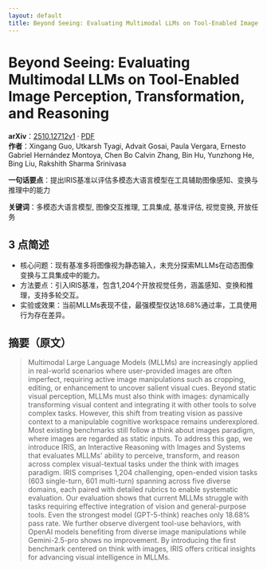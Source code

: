 ```yaml
---
layout: default
title: Beyond Seeing: Evaluating Multimodal LLMs on Tool-Enabled Image Perception, Transformation, and Reasoning
---
```


# Beyond Seeing: Evaluating Multimodal LLMs on Tool-Enabled Image Perception, Transformation, and Reasoning
**arXiv**：[2510.12712v1](https://arxiv.org/abs/2510.12712) · [PDF](https://arxiv.org/pdf/2510.12712.pdf)  
**作者**：Xingang Guo, Utkarsh Tyagi, Advait Gosai, Paula Vergara, Ernesto Gabriel Hernández Montoya, Chen Bo Calvin Zhang, Bin Hu, Yunzhong He, Bing Liu, Rakshith Sharma Srinivasa  

**一句话要点**：提出IRIS基准以评估多模态大语言模型在工具辅助图像感知、变换与推理中的能力

**关键词**：多模态大语言模型, 图像交互推理, 工具集成, 基准评估, 视觉变换, 开放任务

## 3 点简述
- 核心问题：现有基准多将图像视为静态输入，未充分探索MLLMs在动态图像变换与工具集成中的能力。
- 方法要点：引入IRIS基准，包含1,204个开放视觉任务，涵盖感知、变换和推理，支持多轮交互。
- 实验或效果：当前MLLMs表现不佳，最强模型仅达18.68%通过率，工具使用行为存在差异。

## 摘要（原文）

> Multimodal Large Language Models (MLLMs) are increasingly applied in
> real-world scenarios where user-provided images are often imperfect, requiring
> active image manipulations such as cropping, editing, or enhancement to uncover
> salient visual cues. Beyond static visual perception, MLLMs must also think
> with images: dynamically transforming visual content and integrating it with
> other tools to solve complex tasks. However, this shift from treating vision as
> passive context to a manipulable cognitive workspace remains underexplored.
> Most existing benchmarks still follow a think about images paradigm, where
> images are regarded as static inputs. To address this gap, we introduce IRIS,
> an Interactive Reasoning with Images and Systems that evaluates MLLMs' ability
> to perceive, transform, and reason across complex visual-textual tasks under
> the think with images paradigm. IRIS comprises 1,204 challenging, open-ended
> vision tasks (603 single-turn, 601 multi-turn) spanning across five diverse
> domains, each paired with detailed rubrics to enable systematic evaluation. Our
> evaluation shows that current MLLMs struggle with tasks requiring effective
> integration of vision and general-purpose tools. Even the strongest model
> (GPT-5-think) reaches only 18.68% pass rate. We further observe divergent
> tool-use behaviors, with OpenAI models benefiting from diverse image
> manipulations while Gemini-2.5-pro shows no improvement. By introducing the
> first benchmark centered on think with images, IRIS offers critical insights
> for advancing visual intelligence in MLLMs.

